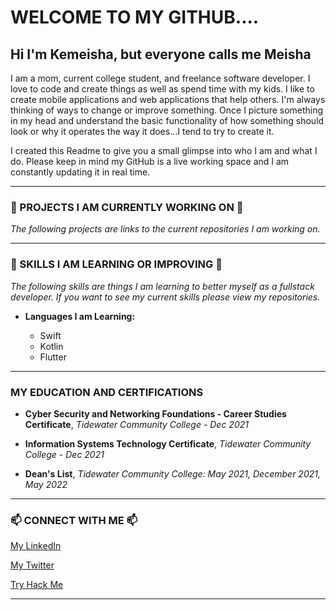 # **WELCOME TO MY GITHUB....**
## **Hi I'm Kemeisha, but everyone calls me Meisha**

I am a mom, current college student, and freelance software developer. I love to code and create things as well as spend time with my kids. I like to create mobile applications and web applications that help others. I'm always thinking of ways to change or improve something. Once I picture something in my head and understand the basic functionality of how something should look or why it operates the way it does...I tend to try to create it. 

I created this Readme to give you a small glimpse into who I am and what I do. Please keep in mind my GitHub is a live working space and I am constantly updating it in real time. 

______________________________________________________
### **🔭  PROJECTS I AM CURRENTLY WORKING ON 🔭**
*The following projects are links to the current repositories I am working on.*

<!-- [My Digital Resume App](https://github.com/BiOSHive/myDigitalResumeApp)-->
___________________________________________________________________

### **🌱 SKILLS I AM LEARNING OR IMPROVING 🌱**
*The following skills are things I am learning to better myself as a fullstack developer. If you want to see my current skills please view my repositories.*

- **Languages I am Learning:**

  - Swift 
  - Kotlin 
  - Flutter
______________________________________________________

<!-- ### **👯 PROJECTS IM LOOKING TO COLLABORATE ON 👯**

_______________________________________________________ -->

<!-- ## **🤔 THINGS IM LOOKIMG FOR HELP WITH 🤔** 

_________________________________________________________ -->
### **MY EDUCATION AND CERTIFICATIONS**

  - **Cyber Security and Networking Foundations - Career Studies Certificate**, 
*Tidewater Community College - Dec 2021*

  - **Information Systems Technology Certificate**, 
*Tidewater Community College - Dec 2021*

  - **Dean's List**, *Tidewater Community College: May 2021, December 2021, May 2022*

________________________________________________________

### **📫 CONNECT WITH ME 📫**

[My LinkedIn](https://www.linkedin.com/in/kemeishajones)

[My Twitter](https://twitter.com/MsTechandBeauty)

[Try Hack Me](https://tryhackme.com/p/Meisha.vernell)


 <!-- - Instagram: https://www.instagram.com/thebioshive/ -->
__________________________________________________________







